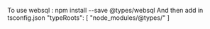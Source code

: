 To use websql : npm install --save @types/websql
And then add in tsconfig.json "typeRoots": [ "node_modules/@types/" ]
